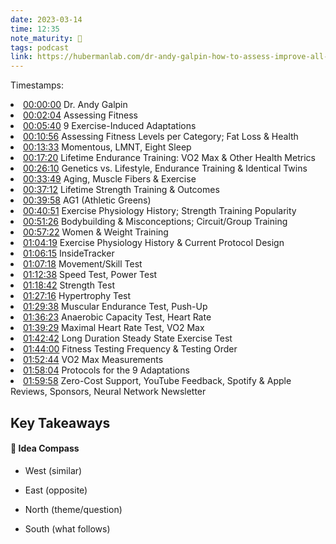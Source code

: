 ```yaml
---
date: 2023-03-14
time: 12:35
note_maturity: 🌱
tags: podcast
link: https://hubermanlab.com/dr-andy-galpin-how-to-assess-improve-all-aspects-of-your-fitness/
---
```


Timestamps:
<li><a href="https://www.youtube.com/watch?v=zEYE-vcVKy8&amp;t=0s">00:00:00</a> Dr. Andy Galpin </li>
<li><a href="https://www.youtube.com/watch?v=zEYE-vcVKy8&amp;t=124s">00:02:04</a> Assessing Fitness </li>
<li><a href="https://www.youtube.com/watch?v=zEYE-vcVKy8&amp;t=340s">00:05:40</a> 9 Exercise-Induced Adaptations </li>
<li><a href="https://www.youtube.com/watch?v=zEYE-vcVKy8&amp;t=656s">00:10:56</a> Assessing Fitness Levels per Category; Fat Loss &amp; Health </li>
<li><a href="https://www.youtube.com/watch?v=zEYE-vcVKy8&amp;t=813s">00:13:33</a> Momentous, LMNT, Eight Sleep </li>
<li><a href="https://www.youtube.com/watch?v=zEYE-vcVKy8&amp;t=1040s">00:17:20</a> Lifetime Endurance Training: VO2 Max &amp; Other Health Metrics </li>
<li><a href="https://www.youtube.com/watch?v=zEYE-vcVKy8&amp;t=1570s">00:26:10</a> Genetics vs. Lifestyle, Endurance Training &amp; Identical Twins </li>
<li><a href="https://www.youtube.com/watch?v=zEYE-vcVKy8&amp;t=2029s">00:33:49</a> Aging, Muscle Fibers &amp; Exercise </li>
<li><a href="https://www.youtube.com/watch?v=zEYE-vcVKy8&amp;t=2232s">00:37:12</a> Lifetime Strength Training &amp; Outcomes </li>
<li><a href="https://www.youtube.com/watch?v=zEYE-vcVKy8&amp;t=2398s">00:39:58</a> AG1 (Athletic Greens) </li>
<li><a href="https://www.youtube.com/watch?v=zEYE-vcVKy8&amp;t=2451s">00:40:51</a> Exercise Physiology History; Strength Training Popularity </li>
<li><a href="https://www.youtube.com/watch?v=zEYE-vcVKy8&amp;t=3086s">00:51:26</a> Bodybuilding &amp; Misconceptions; Circuit/Group Training </li>
<li><a href="https://www.youtube.com/watch?v=zEYE-vcVKy8&amp;t=3442s">00:57:22</a> Women &amp; Weight Training </li>
<li><a href="https://www.youtube.com/watch?v=zEYE-vcVKy8&amp;t=3859s">01:04:19</a> Exercise Physiology History &amp; Current Protocol Design </li>
<li><a href="https://www.youtube.com/watch?v=zEYE-vcVKy8&amp;t=3975s">01:06:15</a> InsideTracker </li>
<li><a href="https://www.youtube.com/watch?v=zEYE-vcVKy8&amp;t=4038s">01:07:18</a> Movement/Skill Test </li>
<li><a href="https://www.youtube.com/watch?v=zEYE-vcVKy8&amp;t=4358s">01:12:38</a> Speed Test, Power Test </li>
<li><a href="https://www.youtube.com/watch?v=zEYE-vcVKy8&amp;t=4722s">01:18:42</a> Strength Test </li>
<li><a href="https://www.youtube.com/watch?v=zEYE-vcVKy8&amp;t=5236s">01:27:16</a> Hypertrophy Test </li>
<li><a href="https://www.youtube.com/watch?v=zEYE-vcVKy8&amp;t=5378s">01:29:38</a> Muscular Endurance Test, Push-Up</li>
<li><a href="https://www.youtube.com/watch?v=zEYE-vcVKy8&amp;t=5783s">01:36:23</a> Anaerobic Capacity Test, Heart Rate </li>
<li><a href="https://www.youtube.com/watch?v=zEYE-vcVKy8&amp;t=5969s">01:39:29</a> Maximal Heart Rate Test, VO2 Max </li>
<li><a href="https://www.youtube.com/watch?v=zEYE-vcVKy8&amp;t=6162s">01:42:42</a> Long Duration Steady State Exercise Test </li>
<li><a href="https://www.youtube.com/watch?v=zEYE-vcVKy8&amp;t=6240s">01:44:00</a> Fitness Testing Frequency &amp; Testing Order </li>
<li><a href="https://www.youtube.com/watch?v=zEYE-vcVKy8&amp;t=6764s">01:52:44</a> VO2 Max Measurements </li>
<li><a href="https://www.youtube.com/watch?v=zEYE-vcVKy8&amp;t=7084s">01:58:04</a> Protocols for the 9 Adaptations </li>
<li><a href="https://www.youtube.com/watch?v=zEYE-vcVKy8&amp;t=7198s">01:59:58</a> Zero-Cost Support, YouTube Feedback, Spotify &amp; Apple Reviews, Sponsors, Neural Network Newsletter</li>

## Key Takeaways



#### 🧭  Idea Compass
- West  (similar) 

- East (opposite)

- North (theme/question)

- South (what follows)